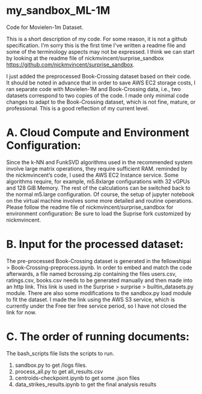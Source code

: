 # my_sandbox_ML-1M
Code for Movielen-1m Dataset.

This is a short description of my code. For some reason, it is not a github specification. I'm sorry this is the first time I've written a readme file and some of the terminology aspects may not be expressed.
I think we can start by looking at the readme file of nickmvincent/surprise_sandbox https://github.com/nickmvincent/surprise_sandbox.

I just added the preprocessed Book-Crossing dataset based on their code. It should be noted in advance that in order to save AWS EC2 storage costs, I ran separate code with Movielen-1M and Book-Crossing data, i.e., two datasets correspond to two copies of the code. I made only minimal code changes to adapt to the Book-Crossing dataset, which is not fine, mature, or professional. This is a good reflection of my current level.

# A. Cloud Compute and Environment Configuration:
Since the k-NN and FunkSVD algorithms used in the recommended system involve large matrix operations, they require sufficient RAM. reminded by the nickmvincent’s code, I used the AWS EC2 Instance service. Some algorithms require, for example, m5.8xlarge configurations with 32 vGPUs and 128 GiB Memory. The rest of the calculations can be switched back to the normal m5.large configuration. Of course, the setup of jupyter notebook on the virtual machine involves some more detailed and routine operations. Please follow the readme file of nickmvincent/surprise_sandbox for environment configuration: Be sure to load the Suprise fork customized by nickmvincent.

# B. Input for the processed dataset:
The pre-processed Book-Crossing dataset is generated in the fellowshipai > Book-Crossing-preprocess.ipynb. In order to embed and match the code afterwards, a file named bcrossing.zip containing the files users.csv, ratings.csv, books.csv needs to be generated manually and then made into an http link. This link is used in the Surprise > surprise > builtin_datasets.py module. There are also some modifications to the sandbox.py load module to fit the dataset. I made the link using the AWS S3 service, which is currently under the Free tier free service period, so I have not closed the link for now.

# C. The order of running documents:
The bash_scripts file lists the scripts to run.
1. sandbox.py to get /logs files.
2. process_all.py to get all_results.csv
3. centroids-checkpoint.ipynb to get some .json files
4. data_strikes_results.ipynb to get the final analysis results
